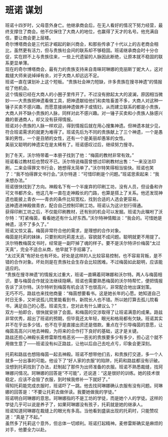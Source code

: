 # 班诺 谋划
班诺十四岁时，父母意外身亡。他继承商会后，在无人看好的情况下努力经营，最终支撑住了商会。他不仅保住了大商人的地位，也赢得了天才的名号。他充满自信，要让商会更上层楼。  
奇尔博塔商会是三代前才崛起的新兴商会，和那些传承了十代以上的古老商会相比，虽然更有活力，但与贵族社会间的联系却不够稳固。班诺继承商会时十分仓促，实在顾不上与贵族往来，一些上代遗留的人脉因此断绝，让原本就不稳固的联系更显单薄。  
现在的奇尔博塔商会，最有力的贵族支持来自青睐珂琳娜的克丽斯丁妮大人，这对裁缝大师来说绰绰有余，对于大商人却远远不足。  
班诺一直在谋划补上这个短板。“贵族社会神力短缺，许多贵族在搜寻神遗”的情报给了他机会。  
这个情报已经在大商人的小圈子里传开了。不过没有掀起太大的波澜，原因相当微妙——大贵族把神遗看做工具，把神遗献给他们和卖牲畜差不多，大商人对这种一锤子买卖不感兴趣。而愿意接纳神遗做养子或情妇，从而建立联系的都是小贵族，大商人并不缺小贵族的人脉，同样对此不感兴趣。对一锤子买卖和小贵族人脉感兴趣的普通商人，却又没有获得情报。  
班诺对小贵族的人脉一样欢迎，得到情报后就在用心搜集神遗。但神遗本就少见，符合班诺需求的就更为难得了。班诺先后为不同的贵族献上了三个神遗，一个是愚笨的男性，一个是丑陋的女性，还有一个是美丽却愚笨的女性。  
美丽又聪明的神遗实在是太稀有了。班诺感叹过后，继续努力搜寻。  


到了冬天，沃尔特带着一本册子找到了他：“梅茵的教材非常有效。”  
班诺看过教材后也赞叹不已。沃尔特说梅茵曾想过印刷教材出售：“一来没法印刷，二来会得罪文书行会，她想得太简单了。”沃尔特笑得相当愉快。班诺也笑了：“我不怕得罪文书行会。”沃尔特道：“可惜印刷是个问题。”班诺思索起来：“我来想办法。”  
班诺很快找到了方向。神殿名下有一个半废弃的印刷工坊，没有人员，但设备和许可文书都齐全。他这几年一直在走神殿长的门路，也算是搭上了关系。他还发现神遗也能披上青衣——青衣的条件比较宽松，找到合适的人选会更容易。  
送神遗进神殿做青衣，配合自己控制印刷工坊。班诺认为这计划行得通。  
获得印刷工坊之后，不仅能印刷教材，还有别的机会可以发掘。班诺为此嘱咐了沃尔特：“盯紧梅茵，看看她还有什么好东西。”沃尔特神情黯淡：“我会的。可惜她是神遗，活不了多久了。”  
班诺又惊又喜。梅茵非常符合他的需求，是理想的合作对象。  
梅茵是托莉的妹妹，只要别和托莉差太远，容貌就不成问题。聪明就更不用提了。沃尔特教梅茵文书时，经常是一副吓掉了魂的样子。要不是沃尔特评价梅茵“太过天真”，完全不适合从商，他早就下手招募了。  
“太过天真”有好处也有坏处。好处是这样的人比较容易控制，也不容易背叛，是不错的合作对象。坏处则是在贵族社会生存会比较困难。不过梅茵如此聪明，应该能适应的。  
“贵族在搜寻神遗”的情报太过重大，班诺一直瞒着珂琳娜和沃尔特。两人与梅茵相识，要与梅茵合作就没法继续隐瞒，班诺也需要熟悉梅茵的沃尔特帮忙，便把情报告诉了沃尔特。沃尔特听到梅茵有机会活下也很高兴，非常配合地出谋划策。  
无巧不巧，路兹也来找他商量：“梅茵想要看书。这是她长年的心愿。她知道自己时日无多，又听说孤儿院里能看到书，新院长人也不错。所以她打算去孤儿院看书，满足自己的心愿。班诺先生，您对此有什么建议么？”  
双方一拍即合，很快就安排了会面。和梅茵的交涉取得了让班诺满意的成果。路兹非常优秀，超出了班诺的预期，但毕竟还太年轻，眼光和格局都有欠缺。班诺其实并不在乎出多少钱，也不在乎是直接出资还是借款。重点在于引导梅茵的意愿，让梅茵高高兴兴地去神殿，为将来的合作打下良好的基础，这才是关键。  
路兹还担心神殿长麦修雷斯性格恶劣——恶劣的贵族要多少有多少，担心这个就不用做生意了——班诺没有纠正路兹，让他以后自己去吃点亏，印象会更深刻。  


托莉和路兹也想陪梅茵一起去神殿。班诺不想带他们去，和贵族打交道，多一个人就多一分出事的可能。他设下了“好人家的衣服”的陷阱，托莉和路兹都没有识破。没想到托莉找到了办法，赶制起了那件为出师准备的衣服。班诺不熟悉裁缝，找珂琳娜问情况。珂琳娜的回答是“不可能”，还说道：“这是很好的训练。她的技术很稳定，应该不会毁了衣服，到时候我修补一下就好了。”  
得知托莉能完成衣服时，班诺吓了一跳。他去找珂琳娜确认衣服有没有问题。珂琳娜的回答是：“不要让托莉去做伴读。我要她做我的学徒。”  
班诺明白珂琳娜的意思。珂琳娜指的不是工坊的学徒，而是她个人的学徒。这样的学徒几乎可以说是养子了，如果珂琳娜没有孩子，托莉就是她的继承人。  
班诺知道珂琳娜在裁缝上的眼光有多高。当他看到盛装出现的托莉时，只能赞叹道：“真是了不起。”  
虽然多了托莉这个意外，但总体一切顺利。班诺打起精神。麦修雷斯确实是麻烦的对手，他要全力以赴。  


